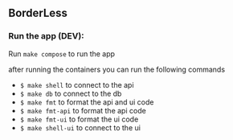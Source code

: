 ## BorderLess

### Run the app (DEV):

Run `make compose` to run the app

after running the containers you can run the following commands
- `$ make shell` to connect to the api
- `$ make db` to connect to the db
- `$ make fmt` to format the api and ui code
- `$ make fmt-api` to format the api code
- `$ make fmt-ui` to format the ui code
- `$ make shell-ui` to connect to the ui